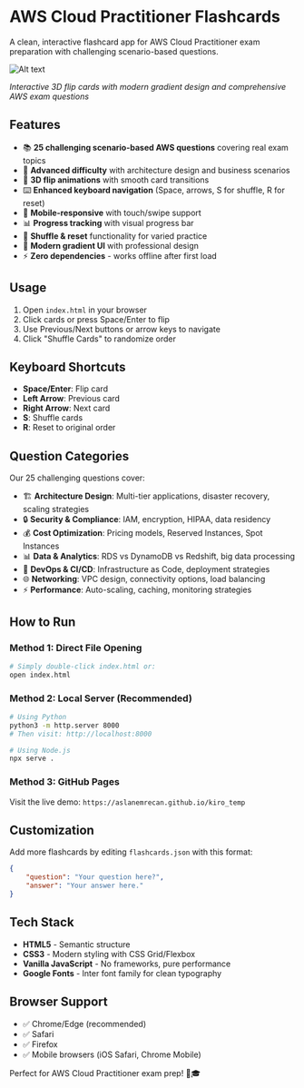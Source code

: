 # AWS Cloud Practitioner Flashcards

A clean, interactive flashcard app for AWS Cloud Practitioner exam preparation with challenging scenario-based questions.

![Alt text]([URL-to-your-imagehttps://github.com/aslanemrecan/aws_cp_examprep_flashcards/blob/1a95814218402f5c4d20dc2a47184d754491a8f2/uuid%3DA1C883F9-8FB6-423A-8E47-4D01C4D8898E%26code%3D001%26library%3D1%26type%3D1%26mode%3D1%26loc%3Dtrue%26cap%3Dtrue.jpeg](https://github.com/aslanemrecan/aws_cp_examprep_flashcards/blob/6f000c1fcd3d9bf056517da70788cc82ac703819/ORNEK.jpeg))

*Interactive 3D flip cards with modern gradient design and comprehensive AWS exam questions*

## Features

- 📚 **25 challenging scenario-based AWS questions** covering real exam topics
- 🎯 **Advanced difficulty** with architecture design and business scenarios
- 🔄 **3D flip animations** with smooth card transitions
- ⌨️ **Enhanced keyboard navigation** (Space, arrows, S for shuffle, R for reset)
- 📱 **Mobile-responsive** with touch/swipe support
- 📊 **Progress tracking** with visual progress bar
- 🔀 **Shuffle & reset** functionality for varied practice
- 🎨 **Modern gradient UI** with professional design
- ⚡ **Zero dependencies** - works offline after first load

## Usage

1. Open `index.html` in your browser
2. Click cards or press Space/Enter to flip
3. Use Previous/Next buttons or arrow keys to navigate
4. Click "Shuffle Cards" to randomize order

## Keyboard Shortcuts

- **Space/Enter**: Flip card
- **Left Arrow**: Previous card  
- **Right Arrow**: Next card
- **S**: Shuffle cards
- **R**: Reset to original order

## Question Categories

Our 25 challenging questions cover:

- 🏗️ **Architecture Design**: Multi-tier applications, disaster recovery, scaling strategies
- 🔒 **Security & Compliance**: IAM, encryption, HIPAA, data residency
- 💰 **Cost Optimization**: Pricing models, Reserved Instances, Spot Instances
- 📊 **Data & Analytics**: RDS vs DynamoDB vs Redshift, big data processing
- 🚀 **DevOps & CI/CD**: Infrastructure as Code, deployment strategies
- 🌐 **Networking**: VPC design, connectivity options, load balancing
- ⚡ **Performance**: Auto-scaling, caching, monitoring strategies

## How to Run

### Method 1: Direct File Opening
```bash
# Simply double-click index.html or:
open index.html
```

### Method 2: Local Server (Recommended)
```bash
# Using Python
python3 -m http.server 8000
# Then visit: http://localhost:8000

# Using Node.js
npx serve .
```

### Method 3: GitHub Pages
Visit the live demo: `https://aslanemrecan.github.io/kiro_temp`

## Customization

Add more flashcards by editing `flashcards.json` with this format:

```json
{
    "question": "Your question here?",
    "answer": "Your answer here."
}
```

## Tech Stack

- **HTML5** - Semantic structure
- **CSS3** - Modern styling with CSS Grid/Flexbox
- **Vanilla JavaScript** - No frameworks, pure performance
- **Google Fonts** - Inter font family for clean typography

## Browser Support

- ✅ Chrome/Edge (recommended)
- ✅ Safari
- ✅ Firefox
- ✅ Mobile browsers (iOS Safari, Chrome Mobile)

Perfect for AWS Cloud Practitioner exam prep! 🚀🎓
